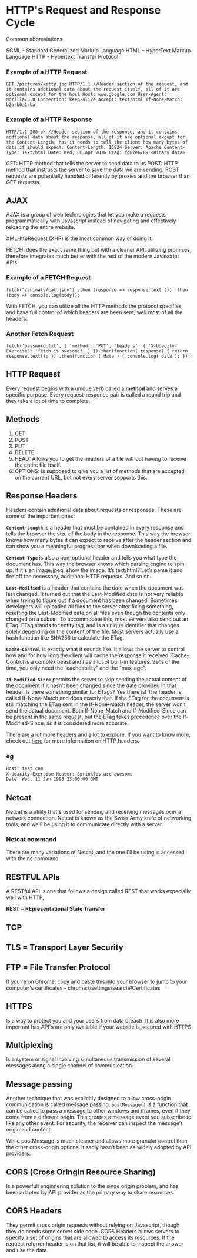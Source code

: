 # HTTP's Request and Response Cycle

Common abbreviations

SGML - Standard Generalized Markup Language
HTML - HyperText Markup Language
HTTP - Hypertext Transfer Protocol


### Example of a HTTP Request
``GET /pictures/kitty.jpg HTTP/1.1
//Header section of the request, and it contains addtional data about the request itself, all of it are optional except for the host
Host: www.google.com
User-Agent: Mozilla/5.0
Connection: keep-alive
Accept: text/html
If-None-Match: b2arb0a1rba``



### Example of a HTTP Response
``HTTP/1.1 200 ok
//Header section of the response, and it contains addtional data about the response, all of it are optional except for the Content-Length, has it needs to tell the client how many bytes of data it should expect.
Content-Length: 16824
Server: Apache
Content-Type: Text/html
Date: Wed, 06 Apr 2016
Etag: fd87e6789
<Binary data>``


GET: HTTP method that tells the server to send data to us
POST: HTTP method that instrusts the server to save the data we are sending. POST requests are potentially handled differently by proxies and the browser than GET requests.


## AJAX
AJAX is a group of web technologies that let you make a requests programmatically with Javascript instead of navigating and effectively reloading the entire website.

XMLHttpRequest (XHR) is the most common way of doing it.

FETCH: does the exact same thing but with a cleaner API, utilizing promises, therefore integrates much better with the rest of the modern Javascript APIs.

### Example of a FETCH Request
``fetch("/animals/cat.json")
.then (response => response.text ())
.then (body => console.log(body)); ``

With FETCH, you can utilize all the HTTP methods the protocol specifies and have full control of which headers are been sent, well most of all the headers.

### Another Fetch Request
``
fetch('password.txt', {
	'method': 'PUT',
	'headers': {
		'X-Udacity-Exercise': 'fetch is awesome!'
	}
}).then(function( response) {
	return response.text();
	}) .then(function ( data ) {
		console.log( data );
		});
	 ``

## HTTP Request
Every request begins with a unique verb called a **method** and serves a specific purpose. Every request-responce pair is called a round trip and they take a lot of time to complete.

## Methods
1. GET
2. POST
3. PUT
4. DELETE
5. HEAD: Allows you to get the headers of a file without having to receive the entire file itself.
6. OPTIONS: Is supposed to give you a list of methods that are accepted on the current URL, but not every server sopports this.

## Response Headers
Headers contain additional data about requests or responses. These are some of the important ones:

**`Content-Length`** is a header that must be contained in every response and tells the browser the size of the body in the response. This way the browser knows how many bytes it can expect to receive after the header section and can show you a meaningful progress bar when downloading a file.

**`Content-Type`** is also a non-optional header and tells you what type the document has. This way the browser knows which parsing engine to spin up. If it's an image/jpeg, show the image. It’s text/html? Let’s parse it and fire off the necessary, additional HTTP requests. And so on.

**`Last-Modified`** is a header that contains the date when the document was last changed. It turned out that the Last-Modified date is not very reliable when trying to figure out if a document has been changed. Sometimes developers will uploaded all files to the server after fixing something, resetting the Last-Modified date on all files even though the contents only changed on a subset. To accommodate this, most servers also send out an ETag. ETag stands for entity tag, and is a unique identifier that changes solely depending on the content of the file. Most servers actually use a hash function like SHA256 to calculate the ETag.

**`Cache-Control`** is exactly what it sounds like. It allows the server to control how and for how long the client will cache the response it received. Cache-Control is a complex beast and has a lot of built-in features. 99% of the time, you only need the “cacheability“ and the “max-age”.

**`If-Modified-Since`** permits the server to skip sending the actual content of the document if it hasn’t been changed since the date provided in that header. Is there something similar for ETags? Yes there is! The header is called If-None-Match and does exactly that. If the ETag for the document is still matching the ETag sent in the If-None-Match header, the server won’t send the actual document. Both If-None-Match and If-Modified-Since can be present in the same request, but the ETag takes precedence over the If-Modified-Since, as it is considered more accurate.

There are a lot more headers and a lot to explore. If you want to know more, check out [here](https://www.google.com/url?q=https://en.wikipedia.org/wiki/List_of_HTTP_header_fields&sa=D&ust=1460140076629000&usg=AFQjCNHMTe05Wkomeyd8bB9GvVrUyuC1Dg) for more information on HTTP headers.

### eg
```HHTP/1.1 
Host: test.com
X-Udacity-Exercise-Header: Sprinkles are awesome
Date: Wed, 11 Jan 1995 23:00:00 GMT
```

## Netcat
Netcat is a utility that's used for sending and receiving messages over a network connection. Netcat is known as the Swiss Army knife of networking tools, and we'll be using it to communicate directly with a server.

### Netcat command
There are many variations of Netcat, and the one I'll be using is accessed with the nc command.

## RESTFUL APIs
A RESTful API is one that follows a design called REST that works expecially well with HTTP,

**REST = REpresentational State Transfer**

## TCP
## TLS = Transport Layer Security
## FTP = File Transfer Protocol  

If you're on Chrome, copy and paste this into your browser to jump to your computer's certificates - chrome://settings/search#Certificates


## HTTPS
Is a way to protect you and your users from data breach. It is also more important has API's are only available if your website is secured with HTTPS

## Multiplexing
Is a system or signal involving simultaneous transmission of several messages along a single channel of communication.

## Message passing
Another technique that was explicitly designed to allow cross-origin communication is called message passing. `postMessage()` is a function that can be called to pass a message to other windows and iframes, even if they come from a different origin. This creates a message event you subscribe to like any other event. For security, the receiver can inspect the message’s origin and content.

While postMessage is much cleaner and allows more granular control than the other cross-origin options, it sadly hasn’t been as widely adopted by API providers.


## CORS (Cross Oringin Resource Sharing)
Is a powerfull enginnering solution to the singe origin problem, and has been adapted by API provider as the primary way to share resources.

## CORS Headers 
They permit cross origin requests without relying on Javascript, though they do needs some server side code. CORS Headers allows servers to specify a set of origins that are allowed to access its resources.
If the request referrer header is on that list, it will be able to inspect the answer and use the data.
